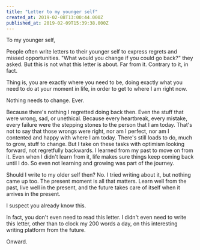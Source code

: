 ```yaml
---
title: "Letter to my younger self"
created_at: 2019-02-08T13:00:44.000Z
published_at: 2019-02-09T15:39:38.000Z
---
```

To my younger self,

  

People often write letters to their younger self to express regrets and missed opportunities. "What would you change if you could go back?" they asked. But this is not what this letter is about. Far from it. Contrary to it, in fact. 

  

Thing is, you are exactly where you need to be, doing exactly what you need to do at your moment in life, in order to get to where I am right now. 

  

Nothing needs to change. Ever.

  

Because there's nothing I regretted doing back then. Even the stuff that were wrong, sad, or unethical. Because every heartbreak, every mistake, every failure were the stepping stones to the person that I am today. That's not to say that those wrongs were right, nor am I perfect, nor am I contented and happy with where I am today. There's still loads to do, much to grow, stuff to change. But I take on these tasks with optimism looking forward, not regretfully backwards. I learned from my past to move on from it. Even when I didn't learn from it, life makes sure things keep coming back until I do. So even not learning and growing was part of the journey. 

  

Should I write to my older self then? No. I tried writing about it, but nothing came up too. The present moment is all that matters. Learn well from the past, live well in the present, and the future takes care of itself when it arrives in the present. 

  

I suspect you already know this.

  

In fact, you don't even need to read this letter. I didn't even need to write this letter, other than to clock my 200 words a day, on this interesting writing platform from the future.

  

Onward.

